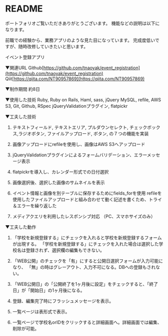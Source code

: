 # README

ポートフォリオご覧いただきありがとうございます。
機能などの説明は以下になります。

前職での経験から、業務アプリのような見た目になっています。
完成度低いですが、随時改修していきたいと思います。

イベント登録アプリ

▼関連URL
  Github[https://github.com/tnaoyak/event_registration](https://github.com/tnaoyak/event_registration)
  Qiit[https://qiita.com/NT90957869](https://qiita.com/NT90957869)

▼制作期間
  約8日

▼使用した技術
  Ruby, Ruby on Rails, Haml, sass, jQuery
  MySQL, refile, AWS S3, Git, Github, RSpec
  jQueryValidationプラグイン, flatpickr

▼工夫した技術
  1) テキストフィールド, テキストエリア, プルダウンセレクト,
    チェックボックス,ラジオボタン, ファイルアップロード, ボタン,
    の７つの機能を実装

  2) 画像アップロードにrefileを使用し、画像はAWS S3へアップロード

  3) jQueryValidationプラグインによるフォームバリデーション、エラーメッセージ表示

  4) flatpickrを導入し、カレンダー形式での日付選択

  5) 画像選択後、選択した画像のサムネイルを表示

  6) イベント情報と画像を別テーブルに保存するためにfields_forを使用
    refileを使用したファイルアップロードと組み合わせて動く記述を書くため、トライ＆エラーを繰り返した

  7) メディアクエリを利用したレスポンシブ対応
    （PC、スマホサイズのみ）

▼工夫した動作
1) 「学校を新規登録する」にチェックを入れると学校を新規登録するフォームが出現する。
  「学校を新規登録する」にチェックを入れた場合は選択した学校名は登録されず、選択欄の編集もできない。

2) 「WEB公開」のチェックを「有」にすると公開日選択フォームが入力可能になり、
  「無」の時はグレーアウト、入力不可になる。DBへの登録もされない。

3) 「WEB公開日」の「公開終了を1ヶ月後に設定」をチェックすると、「終了日」が「開始日」の1ヶ月後になる。

4) 登録、編集完了時にフラッシュメッセージを表示。

5) 一覧ページは表形式で表示。

6) 一覧ページで学校名orIDをクリックすると詳細画面へ。詳細画面では編集、削除が可能。
